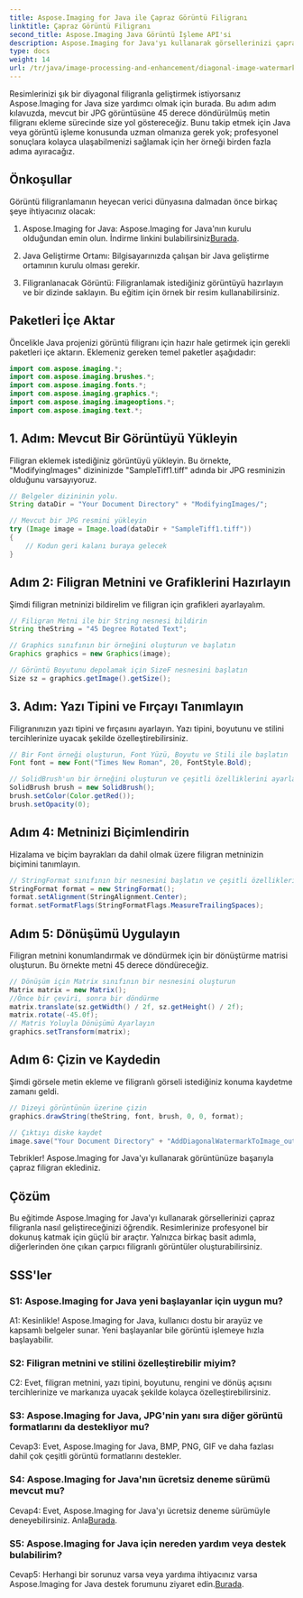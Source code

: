 ```yaml
---
title: Aspose.Imaging for Java ile Çapraz Görüntü Filigranı
linktitle: Çapraz Görüntü Filigranı
second_title: Aspose.Imaging Java Görüntü İşleme API'si
description: Aspose.Imaging for Java'yı kullanarak görsellerinizi çapraz filigranla geliştirin. Bu adım adım kılavuzu izleyin ve zahmetsizce çarpıcı filigranlı görüntüler oluşturun.
type: docs
weight: 14
url: /tr/java/image-processing-and-enhancement/diagonal-image-watermarking/
---
```


Resimlerinizi şık bir diyagonal filigranla geliştirmek istiyorsanız Aspose.Imaging for Java size yardımcı olmak için burada. Bu adım adım kılavuzda, mevcut bir JPG görüntüsüne 45 derece döndürülmüş metin filigranı ekleme sürecinde size yol göstereceğiz. Bunu takip etmek için Java veya görüntü işleme konusunda uzman olmanıza gerek yok; profesyonel sonuçlara kolayca ulaşabilmenizi sağlamak için her örneği birden fazla adıma ayıracağız.

## Önkoşullar

Görüntü filigranlamanın heyecan verici dünyasına dalmadan önce birkaç şeye ihtiyacınız olacak:

1.  Aspose.Imaging for Java: Aspose.Imaging for Java'nın kurulu olduğundan emin olun. İndirme linkini bulabilirsiniz[Burada](https://releases.aspose.com/imaging/java/).

2. Java Geliştirme Ortamı: Bilgisayarınızda çalışan bir Java geliştirme ortamının kurulu olması gerekir.

3. Filigranlanacak Görüntü: Filigranlamak istediğiniz görüntüyü hazırlayın ve bir dizinde saklayın. Bu eğitim için örnek bir resim kullanabilirsiniz.

## Paketleri İçe Aktar

Öncelikle Java projenizi görüntü filigranı için hazır hale getirmek için gerekli paketleri içe aktarın. Eklemeniz gereken temel paketler aşağıdadır:

```java
import com.aspose.imaging.*;
import com.aspose.imaging.brushes.*;
import com.aspose.imaging.fonts.*;
import com.aspose.imaging.graphics.*;
import com.aspose.imaging.imageoptions.*;
import com.aspose.imaging.text.*;
```

## 1. Adım: Mevcut Bir Görüntüyü Yükleyin

Filigran eklemek istediğiniz görüntüyü yükleyin. Bu örnekte, "ModifyingImages" dizininizde "SampleTiff1.tiff" adında bir JPG resminizin olduğunu varsayıyoruz.

```java
// Belgeler dizininin yolu.
String dataDir = "Your Document Directory" + "ModifyingImages/";

// Mevcut bir JPG resmini yükleyin
try (Image image = Image.load(dataDir + "SampleTiff1.tiff"))
{
    // Kodun geri kalanı buraya gelecek
}
```

## Adım 2: Filigran Metnini ve Grafiklerini Hazırlayın

Şimdi filigran metninizi bildirelim ve filigran için grafikleri ayarlayalım.

```java
// Filigran Metni ile bir String nesnesi bildirin
String theString = "45 Degree Rotated Text";

// Graphics sınıfının bir örneğini oluşturun ve başlatın
Graphics graphics = new Graphics(image);

// Görüntü Boyutunu depolamak için SizeF nesnesini başlatın
Size sz = graphics.getImage().getSize();
```

## 3. Adım: Yazı Tipini ve Fırçayı Tanımlayın

Filigranınızın yazı tipini ve fırçasını ayarlayın. Yazı tipini, boyutunu ve stilini tercihlerinize uyacak şekilde özelleştirebilirsiniz.

```java
// Bir Font örneği oluşturun, Font Yüzü, Boyutu ve Stili ile başlatın
Font font = new Font("Times New Roman", 20, FontStyle.Bold);

// SolidBrush'un bir örneğini oluşturun ve çeşitli özelliklerini ayarlayın
SolidBrush brush = new SolidBrush();
brush.setColor(Color.getRed());
brush.setOpacity(0);
```

## Adım 4: Metninizi Biçimlendirin

Hizalama ve biçim bayrakları da dahil olmak üzere filigran metninizin biçimini tanımlayın.

```java
// StringFormat sınıfının bir nesnesini başlatın ve çeşitli özelliklerini ayarlayın
StringFormat format = new StringFormat();
format.setAlignment(StringAlignment.Center);
format.setFormatFlags(StringFormatFlags.MeasureTrailingSpaces);
```

## Adım 5: Dönüşümü Uygulayın

Filigran metnini konumlandırmak ve döndürmek için bir dönüştürme matrisi oluşturun. Bu örnekte metni 45 derece döndüreceğiz.

```java
// Dönüşüm için Matrix sınıfının bir nesnesini oluşturun
Matrix matrix = new Matrix();
//Önce bir çeviri, sonra bir döndürme
matrix.translate(sz.getWidth() / 2f, sz.getHeight() / 2f);
matrix.rotate(-45.0f);
// Matris Yoluyla Dönüşümü Ayarlayın
graphics.setTransform(matrix);
```

## Adım 6: Çizin ve Kaydedin

Şimdi görsele metin ekleme ve filigranlı görseli istediğiniz konuma kaydetme zamanı geldi.

```java
// Dizeyi görüntünün üzerine çizin
graphics.drawString(theString, font, brush, 0, 0, format);

// Çıktıyı diske kaydet
image.save("Your Document Directory" + "AddDiagonalWatermarkToImage_out.jpg");
```

Tebrikler! Aspose.Imaging for Java'yı kullanarak görüntünüze başarıyla çapraz filigran eklediniz.

## Çözüm

Bu eğitimde Aspose.Imaging for Java'yı kullanarak görsellerinizi çapraz filigranla nasıl geliştireceğinizi öğrendik. Resimlerinize profesyonel bir dokunuş katmak için güçlü bir araçtır. Yalnızca birkaç basit adımla, diğerlerinden öne çıkan çarpıcı filigranlı görüntüler oluşturabilirsiniz.

## SSS'ler

### S1: Aspose.Imaging for Java yeni başlayanlar için uygun mu?

A1: Kesinlikle! Aspose.Imaging for Java, kullanıcı dostu bir arayüz ve kapsamlı belgeler sunar. Yeni başlayanlar bile görüntü işlemeye hızla başlayabilir.

### S2: Filigran metnini ve stilini özelleştirebilir miyim?

C2: Evet, filigran metnini, yazı tipini, boyutunu, rengini ve dönüş açısını tercihlerinize ve markanıza uyacak şekilde kolayca özelleştirebilirsiniz.

### S3: Aspose.Imaging for Java, JPG'nin yanı sıra diğer görüntü formatlarını da destekliyor mu?

Cevap3: Evet, Aspose.Imaging for Java, BMP, PNG, GIF ve daha fazlası dahil çok çeşitli görüntü formatlarını destekler.

### S4: Aspose.Imaging for Java'nın ücretsiz deneme sürümü mevcut mu?

 Cevap4: Evet, Aspose.Imaging for Java'yı ücretsiz deneme sürümüyle deneyebilirsiniz. Anla[Burada](https://releases.aspose.com/).

### S5: Aspose.Imaging for Java için nereden yardım veya destek bulabilirim?

 Cevap5: Herhangi bir sorunuz varsa veya yardıma ihtiyacınız varsa Aspose.Imaging for Java destek forumunu ziyaret edin.[Burada](https://forum.aspose.com/).